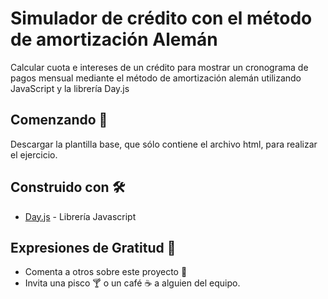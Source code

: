 # Simulador de crédito con el método de amortización Alemán
Calcular cuota e intereses de un crédito para mostrar un cronograma de pagos mensual mediante el método de amortización alemán utilizando JavaScript y la librería Day.js

## Comenzando 🚀
Descargar la plantilla base, que sólo contiene el archivo html, para realizar el ejercicio.

## Construido con 🛠️
* [Day.js](https://day.js.org/en/) - Librería Javascript

## Expresiones de Gratitud 🎁

* Comenta a otros sobre este proyecto 📢
* Invita una pisco 🍸 o un café ☕ a alguien del equipo.
